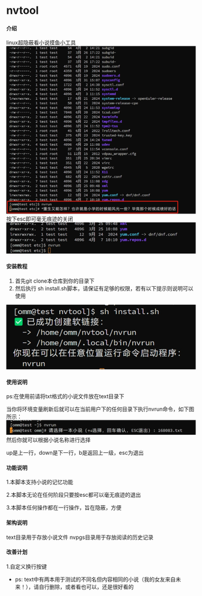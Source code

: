 # nvtool

#### 介绍
linux超隐蔽看小说摸鱼小工具
<img src="./describe/introduce1.png" alt="演示界面1">
按下esc即可毫无痕迹的关闭
<img src="./describe/introduce2.png" alt="演示界面2">

#### 安装教程
1.  首先git clone本仓库到你的目录下
2.  然后执行 sh install.sh脚本，请保证有足够的权限，若有以下提示则说明可以使用
<img src="./describe/install.png" alt="安装成功的界面">

#### 使用说明
ps:在使用前请将txt格式的小说文件放在text目录下

当你将环境变量刷新后就可以在当前用户下的任何目录下执行nvrun命令，如下图所示：
<img src="./describe/execute.png" alt="运行界面"> 
然后你就可以根据小说名称进行选择

up是上一行，down是下一行，b是返回上一级，esc为退出
#### 功能说明
1.本脚本支持小说的记忆功能 

2.本脚本无论在任何阶段只要按esc都可以毫无痕迹的退出

3.本脚本任何操作都在一行操作，旨在隐蔽，方便
#### 架构说明
text目录用于存放小说文件
nvpgs目录用于存放阅读的历史记录

#### 改善计划
1.自定义换行按键

* ps: 
text中有两本用于测试的不同名但内容相同的小说（我的女友来自未来！），请自行删除，或者看也可以，还是很好看的